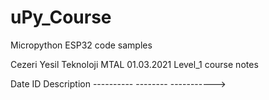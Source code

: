 # uPy_Course
 Micropython ESP32 code samples
 
 Cezeri Yesil Teknoloji MTAL 01.03.2021 Level_1 course notes
 
 Date			ID			Description
----------		--------	----------->
